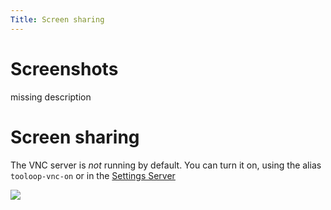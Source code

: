 ```yaml
---
Title: Screen sharing
---
```


# Screenshots

missing description

# Screen sharing

The VNC server is *not* running by default. You can turn it on, using the alias `tooloop-vnc-on` or in the [Settings Server](System%20settings)

<img src="http://placehold.it/1280x720?text=Settings -> Services">
